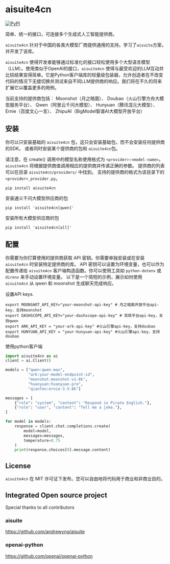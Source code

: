 # aisuite4cn

[![PyPI](https://img.shields.io/pypi/v/aisuite4cn)](https://pypi.org/project/aisuite4cn/)

简单、统一的接口，可连接多个生成式人工智能提供商。

`aisuite4cn` 针对于中国的各类大模型厂商提供通用的支持。学习了`aisuite`方案，并开发了该库。

`aisuite4cn` 使得开发者能够通过标准化的接口轻松使用多个大型语言模型（LLM）。使用类似于OpenAI的接口，`aisuite4cn` 使得与最受欢迎的LLM互动并比较结果变得简单。它是Python客户端库的轻量级包装器，允许创造者在不改变代码的情况下无缝切换并测试来自不同LLM提供商的响应。我们将在不久的将来扩展它以覆盖更多的用例。

当前支持的提供商包括：
Moonshot（月之暗面）、
Doubao（火山引擎方舟大模型服务平台）、
Qwen（阿里云千问大模型）、
Hunyuan（腾讯混元大模型）、
Ernie（百度文心一言）、
ZhipuAI（BigModel智谱AI大模型开放平台）


## 安装

你可以只安装基础的 `aisuite4cn` 包，这只会安装基础包，而不会安装任何提供商的SDK。
或者同时安装某个提供商的包和 `aisuite4cn`包。

请注意，在 create() 调用中的模型名称使用格式为 `<provider>:<model-name>`。 
`aisuite4cn` 将根据提供商值调用相应的提供商并传递正确的参数。 
提供商的列表可以在目录 `aisuite4cn/providers/` 中找到。
支持的提供商的格式为该目录下的 `<provider>_provider.py`。

```shell
pip install aisuite4cn
```

安装通义千问大模型供应商的包

```shell
pip install 'aisuite4cn[qwen]'
```

安装所有大模型供应商的包

```shell
pip install 'aisuite4cn[all]'
```

## 配置
你需要为你打算使用的提供商获取 API 密钥。你需要单独安装或在安装 `aisuite4cn` 时安装特定提供商的库。
API 密钥可以设置为环境变量，也可以作为配置传递给 `aisuite4cn` 客户端构造函数。你可以使用工具如 `python-dotenv` 或 `direnv` 来手动设置环境变量。
以下是一个简短的示例，展示如何使用 `aisuite4cn` 从 qwen 和 moonshot 生成聊天完成响应。

设置API keys.

```shell
export MOONSHOT_API_KEY="your-moonshot-api-key" # 月之暗面开放平台api-key，支持moonshot
export DASHSCOPE_API_KEY="your-dashscope-api-key" # 百炼平台api-key，支持qwen
export ARK_API_KEY = "your-ark-api-key" #火山引擎api-key，支持doubao
export HUNYUAN_API_KEY = "your-hunyuan-api-key" #火山引擎api-key，支持doubao
```

使用python客户端
```python
import aisuite4cn as ai
client = ai.Client()

models = ["qwen:qwen-max", 
          "ark:your-model-endpoint-id",
          "moonshot:moonshot-v1-8k",
          "huanyuan:huanyuan-pro",
          "qianfan:ernie-3.5-8k"]

messages = [
    {"role": "system", "content": "Respond in Pirate English."},
    {"role": "user", "content": "Tell me a joke."},
]

for model in models:
    response = client.chat.completions.create(
        model=model,
        messages=messages,
        temperature=0.75
    )
    print(response.choices[0].message.content)

```

## License
`aisuite4cn` 在 MIT 许可证下发布。您可以自由地将代码用于商业和非商业目的。


## Integrated Open source project
Special thanks to all contributors

### aisuite
https://github.com/andrewyng/aisuite

### openai-python
https://github.com/openai/openai-python
